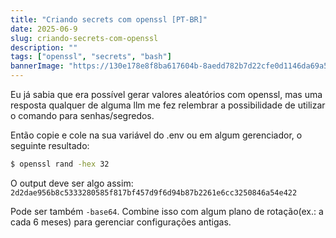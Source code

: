 ```yaml
---
title: "Criando secrets com openssl [PT-BR]"
date: 2025-06-9
slug: criando-secrets-com-openssl
description: ""
tags: ["openssl", "secrets", "bash"]
bannerImage: "https://130e178e8f8ba617604b-8aedd782b7d22cfe0d1146da69a52436.ssl.cf1.rackcdn.com/heartbleed-openssl-vulnerability-critical-anymore-showcase_image-6-a-20383.jpg"
---
```


Eu já sabia que era possível gerar valores aleatórios com openssl, mas uma resposta qualquer
de alguma llm me fez relembrar a possibilidade de utilizar o comando para senhas/segredos.

Então copie e cole na sua variável do .env ou em algum gerenciador, o seguinte resultado:

```bash
$ openssl rand -hex 32
```

O output deve ser algo assim:
`2d2dae956b8c5333280585f817bf457d9f6d94b87b2261e6cc3250846a54e422`

Pode ser também `-base64`. Combine isso com algum plano de rotação(ex.: a cada 6 meses) para gerenciar configurações antigas.
